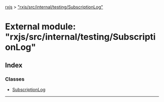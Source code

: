 [rxjs](../README.md) > ["rxjs/src/internal/testing/SubscriptionLog"](../modules/_rxjs_src_internal_testing_subscriptionlog_.md)

# External module: "rxjs/src/internal/testing/SubscriptionLog"

## Index

### Classes

* [SubscriptionLog](../classes/_rxjs_src_internal_testing_subscriptionlog_.subscriptionlog.md)

---

